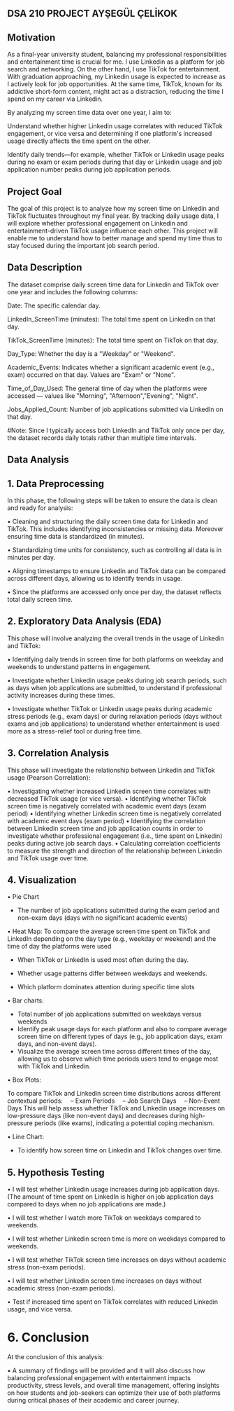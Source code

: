 ## DSA 210 PROJECT AYŞEGÜL ÇELİKOK
## Motivation
As a final-year university student, balancing my professional responsibilities and entertainment time is crucial for me. I use Linkedin  as a platform for job search and networking. On the other hand, I use TikTok for entertainment. With graduation approaching, my Linkedin usage is expected to increase as I actively look for job opportunities. At the same time, TikTok, known for its addictive short-form content, might act as a distraction, reducing the time I spend on my career via Linkedin.

By analyzing my screen time data over one year, I aim to:

Understand whether higher Linkedin usage correlates with reduced TikTok engagement, or vice versa and determining if one platform's increased usage directly affects the time spent on the other.

Identify daily trends—for example, whether TikTok or Linkedin usage peaks during no exam or exam periods during that day or Linkedin usage and job application number peaks during job application periods.

 
## Project Goal
The goal of this project is to analyze how my screen time on Linkedin and TikTok fluctuates throughout my final year. By tracking daily usage data, I will explore whether professional engagement on Linkedin and entertainment-driven TikTok usage influence each other. This project will enable me to understand how to better manage and spend my time thus to stay focused during the important job search period.


## Data Description
The dataset comprise daily screen time data for Linkedin and TikTok over one year and includes the following columns:

Date: The specific calendar day.

LinkedIn_ScreenTime (minutes): The total time spent on LinkedIn on that day.

TikTok_ScreenTime (minutes): The total time spent on TikTok on that day.

Day_Type: Whether the day is a "Weekday" or "Weekend".

Academic_Events: Indicates whether a significant academic event (e.g., exam) occurred on that day. Values are "Exam" or "None".

Time_of_Day_Used: The general time of day when the platforms were accessed — values like "Morning", "Afternoon","Evening", "Night".

Jobs_Applied_Count: Number of job applications submitted via LinkedIn on that day.

#Note: Since I typically access both LinkedIn and TikTok only once per day, the dataset records daily totals rather than multiple time intervals.

## Data Analysis
## 1. Data Preprocessing
In this phase, the following steps will be taken to ensure the data is clean and ready for analysis:

•	Cleaning and structuring the daily screen time data for Linkedin and TikTok. This includes identifying inconsistencies or missing data. Moreover ensuring time data is standardized (in minutes).

•	Standardizing time units for consistency, such as controlling all data is in minutes per day.

•	Aligning timestamps to ensure Linkedin and TikTok data can be compared across different days, allowing us to identify trends in usage.

•	Since the platforms are accessed only once per day, the dataset reflects total daily screen time.

## 2. Exploratory Data Analysis (EDA)
This phase will involve analyzing the overall trends in the usage of Linkedin and TikTok:

•	Identifying daily trends in screen time for both platforms on weekday and weekends to understand patterns in engagement.

•	Investigate whether Linkedin usage peaks during job search periods, such as days when job applications are submitted, to understand if professional activity increases during these times. 

•	Investigate whether TikTok or Linkedin usage peaks during academic stress periods (e.g., exam days) or during relaxation periods (days without exams and job applications) to understand whether entertainment is used more as a stress-relief tool or during free time.

## 3. Correlation Analysis
This phase will investigate the relationship between Linkedin and TikTok usage (Pearson Correlation):

•	Investigating whether increased Linkedin screen time correlates with decreased TikTok usage (or vice versa).
•	Identifying whether TikTok screen time is negatively correlated with academic event days (exam period)
•	Identifying whether Linkedin screen time is negatively correlated with academic event days (exam period)
• Identifying the correlation between Linkedin screen time and job application counts in order to investigate whether professional engagement (i.e., time spent on Linkedin) peaks during active job search days.
•	Calculating correlation coefficients to measure the strength and direction of the relationship between Linkedin and TikTok usage over time.

## 4. Visualization
• Pie Chart

- The number of job applications submitted during the exam period and non-exam days (days with no significant academic events)

• Heat Map:
To compare the average screen time spent on TikTok and LinkedIn depending on the day type (e.g., weekday or weekend) and the time of day the platforms were used

- When TikTok or LinkedIn is used most often during the day.

- Whether usage patterns differ between weekdays and weekends.

- Which platform dominates attention during specific time slots

•	Bar charts:

- Total number of job applications submitted on weekdays versus weekends
- Identify peak usage days for each platform and also to compare average screen time on different types of days (e.g., job application days, exam days, and non-event days).
- Visualize the average screen time across different times of the day, allowing us to observe which time periods users tend to engage most with TikTok and Linkedin.

• Box Plots:

To compare TikTok and Linkedin screen time distributions across different contextual periods:
 – Exam Periods
 – Job Search Days
 – Non-Event Days
This will help assess whether TikTok and Linkedin usage increases on low-pressure days (like non-event days) and decreases during high-pressure periods (like exams), indicating a potential coping mechanism.

• Line Chart:

- To identify how screen time on Linkedin and TikTok changes over time.
  
## 5. Hypothesis Testing

•  I will test whether Linkedin usage increases during job application days. (The amount of time spent on LinkedIn is higher on job application days compared to days when no job applications are made.)

• I will test whether I watch more TikTok on weekdays compared to weekends.

• I will test whether Linkedin screen time is more on weekdays compared to weekends.

• I will test whether TikTok screen time increases on days without academic stress (non-exam periods).

• I will test whether Linkedin screen time increases on days without academic stress (non-exam periods).

•	Test if increased time spent on TikTok correlates with reduced Linkedin usage, and vice versa. 

# 6. Conclusion
At the conclusion of this analysis:

•	A summary of findings will be provided and it will also discuss how balancing professional engagement with entertainment impacts productivity, stress levels, and overall time management, offering insights on how students and job-seekers can optimize their use of both platforms during critical phases of their academic and career journey.









